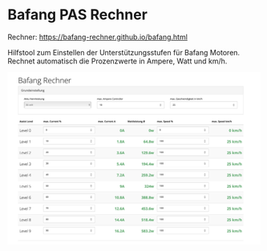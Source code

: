 # Bafang PAS Rechner

Rechner: https://bafang-rechner.github.io/bafang.html

Hilfstool zum Einstellen der Unterstützungsstufen für Bafang Motoren.
Rechnet automatisch die Prozenzwerte in Ampere, Watt und km/h.

![Alt text](/screenshot.png?raw=true "Bafang Rechner")

